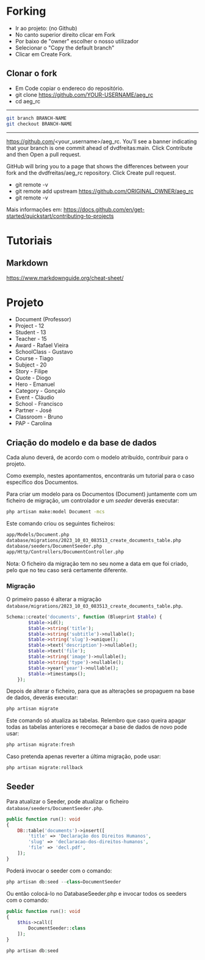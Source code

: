 # Forking

- Ir ao projeto: (no Github)
- No canto superior direito clicar em Fork
- Por baixo de "owner" escolher o nosso utilizador
- Selecionar o "Copy the default branch"
- Clicar em Create Fork.

## Clonar o fork

- Em Code copiar o endereco do repositório.
- git clone https://github.com/YOUR-USERNAME/aeg_rc
- cd aeg_rc


---

```bash
git branch BRANCH-NAME
git checkout BRANCH-NAME
```

---

https://github.com/<your_username>/aeg_rc. You'll see a banner indicating that your branch is one commit ahead of dvdfreitas:main. Click Contribute and then Open a pull request.


GitHub will bring you to a page that shows the differences between your fork and the dvdfreitas/aeg_rc repository. Click Create pull request.


- git remote -v
- git remote add upstream https://github.com/ORIGINAL_OWNER/aeg_rc
- git remote -v


Mais informações em:
https://docs.github.com/en/get-started/quickstart/contributing-to-projects

# Tutoriais

## Markdown

https://www.markdownguide.org/cheat-sheet/

# Projeto

- Document (Professor)
- Project - 12
- Student - 13
- Teacher - 15
- Award - Rafael Vieira
- SchoolClass - Gustavo
- Course - Tiago
- Subject - 20
- Story - Filipe
- Quote - Diogo
- Hero - Emanuel
- Category - Gonçalo
- Event - Cláudio
- School - Francisco
- Partner - José
- Classroom - Bruno
- PAP - Carolina

## Criação do modelo e da base de dados

Cada aluno deverá, de acordo com o modelo atribuído, contribuir para o projeto.

Como exemplo, nestes apontamentos, encontrarás um tutorial para o caso específico dos Documentos.

Para criar um modelo para os Documentos (Document) juntamente com um ficheiro de migração, um controlador e um *seeder* deverás executar:

```bash
php artisan make:model Document -mcs
```

Este comando criou os seguintes ficheiros:

```bash
app/Models/Document.php
database/migrations/2023_10_03_083513_create_documents_table.php
database/seeders/DocumentSeeder.php
app/Http/Controllers/DocumentController.php
```

Nota: O ficheiro da migração tem no seu nome a data em que foi criado, pelo que no teu caso será certamente diferente.

### Migração

O primeiro passo é alterar a migração ```database/migrations/2023_10_03_083513_create_documents_table.php```. 

```php
Schema::create('documents', function (Blueprint $table) {
        $table->id();
        $table->string('title');
        $table->string('subtitle')->nullable();
        $table->string('slug')->unique();
        $table->text('description')->nullable();
        $table->text('file');
        $table->string('image')->nullable();
        $table->string('type')->nullable();
        $table->year('year')->nullable();
        $table->timestamps();
    });
```

Depois de alterar o ficheiro, para que as alterações se propaguem na base de dados, deverás executar:

```php
php artisan migrate
```

Este comando só atualiza as tabelas. Relembro que caso queira apagar todas as tabelas anteriores e recomeçar a base de dados de novo pode usar:

```php
php artisan migrate:fresh
```

Caso pretenda apenas reverter a última migração, pode usar:

```php
php artisan migrate:rollback
```

## Seeder

Para atualizar o Seeder, pode atualizar o ficheiro ```database/seeders/DocumentSeeder.php```.

```php
public function run(): void
{
    DB::table('documents')->insert([
        'title' => 'Declaração dos Direitos Humanos',
        'slug' => 'declaracao-dos-direitos-humanos',
        'file' => 'decl.pdf',
    ]);        
}
```

Poderá invocar o seeder com o comando:

```php
php artisan db:seed --class=DocumentSeeder
```

Ou então colocá-lo no DatabaseSeeder.php e invocar todos os seeders com o comando:

```php
public function run(): void
{    
    $this->call([
        DocumentSeeder::class
    ]);
}
```

```php
php artisan db:seed
```